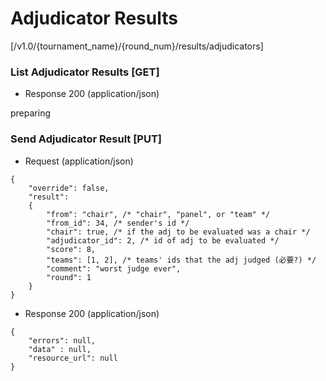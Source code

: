 # Adjudicator Results

[/v1.0/{tournament_name}/{round_num}/results/adjudicators]

### List Adjudicator Results [GET]

+ Response 200 (application/json)

preparing
<!--
```
{
    "errors": null,
    "data": undef
}
```
-->

### Send Adjudicator Result [PUT]

+ Request (application/json)
```
{
    "override": false,
    "result":
    {
        "from": "chair", /* "chair", "panel", or "team" */
        "from_id": 34, /* sender's id */
        "chair": true, /* if the adj to be evaluated was a chair */
        "adjudicator_id": 2, /* id of adj to be evaluated */
        "score": 8,
        "teams": [1, 2], /* teams' ids that the adj judged (必要?) */
        "comment": "worst judge ever",
        "round": 1
    }
}
```
+ Response 200 (application/json)
```
{
    "errors": null,
    "data" : null,
    "resource_url": null
}
```
